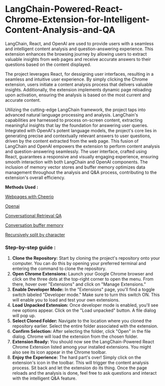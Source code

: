 # LangChain-Powered-React-Chrome-Extension-for-Intelligent-Content-Analysis-and-QA

LangChain, React, and OpenAI are used to provide users with a seamless and intelligent content analysis and question-answering experience. This extension enhances the browsing journey by allowing users to extract valuable insights from web pages and receive accurate answers to their questions based on the content displayed.



The project leverages React, for dessigning user interfaces, resulting in a seamless and intuitive user experience. By simply clicking the Chrome extension, users initiate a content analysis process that delivers valuable insights. Additionally, the extension implements dynamic page reloading upon activation, ensuring the analysis is based on the most current and accurate content.

Utilizing the cutting-edge LangChain framework, the project taps into advanced natural language processing and analysis. LangChain's capabilities are harnessed to process on-screen content, extracting meaningful insights that lay the foundation for answering user queries. Integrated with OpenAI's potent language models, the project's core lies in generating precise and contextually relevant answers to user questions, driven by the content extracted from the web page. This fusion of LangChain and OpenAI empowers the extension to perform content analysis and question-answering seamlessly. The user interface, crafted using React, guarantees a responsive and visually engaging experience, ensuring smooth interaction with both LangChain and OpenAI components. The inclusion of memory vector stores and buffer memory optimizes data management throughout the analysis and Q&A process, contributing to the extension's overall efficiency.


**Methods Used :**

[Webpages with Cheerio](https://js.langchain.com/docs/modules/data_connection/document_loaders/integrations/web_loaders/web_cheerio/)

[Openai](https://js.langchain.com/docs/modules/model_io/models/llms/)

[Conversational Retrieval QA](https://js.langchain.com/docs/modules/chains/popular/chat_vector_db/)

[Conversation buffer memory](https://python.langchain.com/docs/modules/memory/types/buffer)

[Recursively split by character](https://python.langchain.com/docs/modules/data_connection/document_transformers/text_splitters/recursive_text_splitter)


### Step-by-step guide :

1. **Clone the Repository:** Start by cloning the project's repository onto your computer. You can do this by opening your preferred terminal and entering the command to clone the repository.
2. **Open Chrome Extensions:** Launch your Google Chrome browser and click on the three dots at the top-right corner to open the menu. From there, hover over "Extensions" and click on "Manage Extensions."
3. **Enable Developer Mode:** In the "Extensions" page, you'll find a toggle switch labeled "Developer mode." Make sure to turn this switch ON. This will enable you to load and test your own extensions.
4. **Load Unpacked Extension:** Once developer mode is enabled, you'll see new options appear. Click on the "Load unpacked" button. A file dialog will pop up.
5. **Select Cloned Folder:** Navigate to the location where you cloned the repository earlier. Select the entire folder associated with the extension.
6. **Confirm Selection:** After selecting the folder, click "Open" in the file dialog. Chrome will load the extension from the chosen folder.
7. **Extension Ready:** You should now see the LangChain-Powered React Chrome Extension listed among your installed extensions. You might also see its icon appear in the Chrome toolbar.
8. **Enjoy the Experience:** The hard part's over! Simply click on the extension's icon in the toolbar. This will trigger the content analysis process. Sit back and let the extension do its thing. Once the page reloads and the analysis is done, feel free to ask questions and interact with the intelligent Q&A feature.
